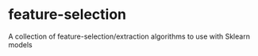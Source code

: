 # feature-selection
A collection of feature-selection/extraction algorithms to use with Sklearn models
